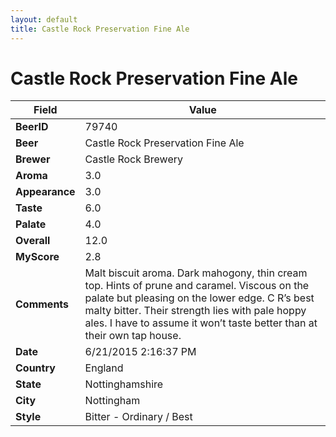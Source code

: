 ```yaml
---
layout: default
title: Castle Rock Preservation Fine Ale
---
```


# Castle Rock Preservation Fine Ale

| Field         | Value     |
|---------------|-----------|
| **BeerID** | 79740 |
| **Beer** | Castle Rock Preservation Fine Ale |
| **Brewer** | Castle Rock Brewery |
| **Aroma** | 3.0 |
| **Appearance** | 3.0 |
| **Taste** | 6.0 |
| **Palate** | 4.0 |
| **Overall** | 12.0 |
| **MyScore** | 2.8 |
| **Comments** | Malt biscuit aroma. Dark mahogony, thin cream top. Hints of prune and caramel. Viscous on the palate but pleasing on the lower edge. C R’s best malty bitter. Their strength lies with pale hoppy ales. I have to assume it won’t taste better than at their own tap house. |
| **Date** | 6/21/2015 2:16:37 PM |
| **Country** | England |
| **State** | Nottinghamshire |
| **City** | Nottingham |
| **Style** | Bitter - Ordinary / Best |
